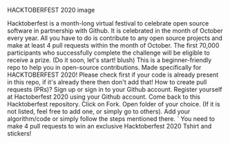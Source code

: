 HACKTOBERFEST 2020
image

Hacktoberfest is a month-long virtual festival to celebrate open source software in partnership with Github. It is celebrated in the month of October every year. All you have to do is contribute to any open source projects and make at least 4 pull requests within the month of October.
The first 70,000 participants who successfully complete the challenge will be eligible to receive a prize. (Do it soon, let's start! blush)
This is a beginner-friendly repo to help you in open-source contributions. Made specifically for HACKTOBERFEST 2020!
Please check first if your code is already present in this repo, if it's already there then don't add that!
How to create pull requests (PRs)?
Sign up or sign in to your Github account.
Register yourself at Hactoberfest 2020 using your Github account.
Come back to this Hacktoberfest repository.
Click on Fork.
Open folder of your choice. (If it is not listed, feel free to add one, or simply go to others).
Add your algorithm/code or simply follow the steps mentioned there.
` You need to make 4 pull requests to win an exclusive Hacktoberfest 2020 Tshirt and stickers!
